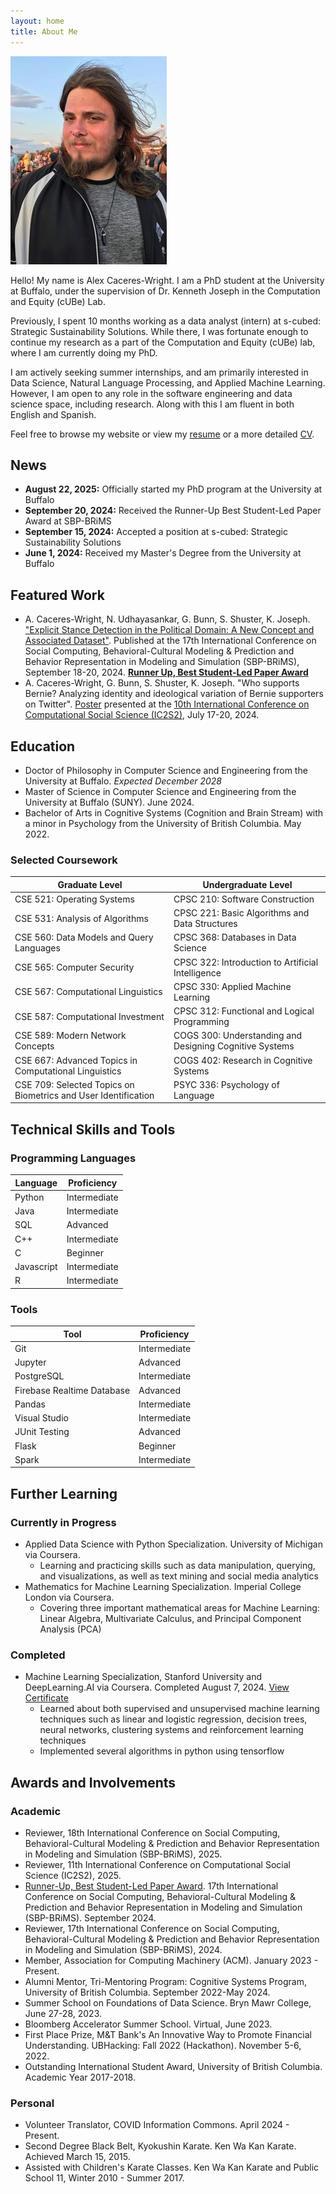 ```yaml
---
layout: home
title: About Me
---
```


![Alex Headshot](img/sunset_profile.JPG)

Hello! My name is Alex Caceres-Wright. I am a PhD student at the University at Buffalo, under the supervision of Dr. Kenneth Joseph in the Computation and Equity (cUBe) Lab.

Previously, I spent 10 months working as a data analyst (intern) at s-cubed: Strategic Sustainability Solutions. While there, I was fortunate enough to continue my research as a part of the Computation and Equity (cUBe) lab, where I am currently doing my PhD.

I am actively seeking summer internships, and am primarily interested in Data Science, Natural Language Processing, and Applied Machine Learning. However, I am open to any role in the software engineering and data science space, including research. Along with this I am fluent in both English and Spanish.

Feel free to browse my website or view my [resume](documents/Alex_Caceres-Wright_Resume.pdf) or a more detailed [CV](documents/Alex_Caceres-Wright_CV.pdf).

## News

* **August 22, 2025:** Officially started my PhD program at the University at Buffalo
* **September 20, 2024:** Received the Runner-Up Best Student-Led Paper Award at SBP-BRiMS
* **September 15, 2024:** Accepted a position at s-cubed: Strategic Sustainability Solutions
* **June 1, 2024:** Received my Master's Degree from the University at Buffalo

## Featured Work

* A. Caceres-Wright, N. Udhayasankar, G. Bunn, S. Shuster, K. Joseph. ["Explicit Stance Detection in the Political Domain: A New Concept and Associated Dataset"](https://link.springer.com/chapter/10.1007/978-3-031-72241-7_1). Published at the 17th International Conference on Social Computing, Behavioral-Cultural Modeling & Prediction and Behavior Representation in Modeling and Simulation (SBP-BRiMS), September 18-20, 2024. **[Runner Up, Best Student-Led Paper Award](documents/2024_SBP-BRiMS%20Award.pdf)**
* A. Caceres-Wright, G. Bunn, S. Shuster, K. Joseph. "Who supports Bernie? Analyzing identity and ideological variation of Bernie supporters on Twitter". [Poster](documents/Ic2s2_Poster.pdf) presented at the [10th International Conference on Computational Social Science (IC2S2)](https://ic2s2-2024.org/), July 17-20, 2024.

## Education

* Doctor of Philosophy in Computer Science and Engineering from the University at Buffalo. *Expected December 2028*
* Master of Science in Computer Science and Engineering from the University at Buffalo (SUNY). June 2024.
* Bachelor of Arts in Cognitive Systems (Cognition and Brain Stream) with a minor in Psychology from the University of British Columbia. May 2022.

### Selected Coursework

|Graduate Level|Undergraduate Level|
|-------------------|--------------|
|CSE 521: Operating Systems|CPSC 210: Software Construction|
|CSE 531: Analysis of Algorithms|CPSC 221: Basic Algorithms and Data Structures|
|CSE 560: Data Models and Query Languages|CPSC 368: Databases in Data Science|
|CSE 565: Computer Security|CPSC 322: Introduction to Artificial Intelligence|
|CSE 567: Computational Linguistics|CPSC 330: Applied Machine Learning|
|CSE 587: Computational Investment|CPSC 312: Functional and Logical Programming|
|CSE 589: Modern Network Concepts|COGS 300: Understanding and Designing Cognitive Systems|
|CSE 667: Advanced Topics in Computational Linguistics|COGS 402: Research in Cognitive Systems|
|CSE 709: Selected Topics on Biometrics and User Identification|PSYC 336: Psychology of Language|

## Technical Skills and Tools

### Programming Languages

|Language|Proficiency|
|--------|----------|
|Python|Intermediate|
|Java|Intermediate|
|SQL|Advanced|
|C++|Intermediate|
|C| Beginner|
|Javascript| Intermediate|
|R| Intermediate|

### Tools

| Tool | Proficiency |
|------|------------|
|Git|Intermediate|
|Jupyter|Advanced|
|PostgreSQL|Intermediate|
|Firebase Realtime Database|Advanced|
|Pandas|Intermediate|
|Visual Studio|Intermediate|
|JUnit Testing|Advanced|
|Flask|Beginner|
|Spark|Intermediate|

## Further Learning

### Currently in Progress

* Applied Data Science with Python Specialization. University of Michigan via Coursera.
  * Learning and practicing skills such as data manipulation, querying, and visualizations, as well as text mining and social media analytics
* Mathematics for Machine Learning Specialization. Imperial College London via Coursera.
  * Covering three important mathematical areas for Machine Learning: Linear Algebra, Multivariate Calculus, and Principal Component Analysis (PCA)

### Completed

* Machine Learning Specialization, Stanford University and DeepLearning.AI via Coursera. Completed August 7, 2024. [View Certificate](documents/certificates/Stamford%20AI:ML%20Specialization%20Certificates.pdf)
  * Learned about both supervised and unsupervised machine learning techniques such as linear and logistic regression, decision trees, neural networks, clustering systems and reinforcement learning techniques
  * Implemented several algorithms in python using tensorflow

## Awards and Involvements

### Academic

* Reviewer, 18th International Conference on Social Computing, Behavioral-Cultural Modeling & Prediction and Behavior Representation in Modeling and Simulation (SBP-BRiMS), 2025.
* Reviewer, 11th International Conference on Computational Social Science (IC2S2), 2025.
* [Runner-Up, Best Student-Led Paper Award](documents/2024_SBP-BRiMS%20Award.pdf). 17th International Conference on Social Computing, Behavioral-Cultural Modeling & Prediction and Behavior Representation in Modeling and Simulation (SBP-BRiMS). September 2024.
* Reviewer, 17th International Conference on Social Computing, Behavioral-Cultural Modeling & Prediction and Behavior Representation in Modeling and Simulation (SBP-BRiMS), 2024.
* Member, Association for Computing Machinery (ACM). January 2023 - Present.
* Alumni Mentor, Tri-Mentoring Program: Cognitive Systems Program, University of British Columbia. September 2022-May 2024.
* Summer School on Foundations of Data Science. Bryn Mawr College, June 27-28, 2023.
* Bloomberg Accelerator Summer School. Virtual, June 2023.
* First Place Prize, M&T Bank's An Innovative Way to Promote Financial Understanding. UBHacking: Fall 2022 (Hackathon). November 5-6, 2022.
* Outstanding International Student Award, University of British Columbia. Academic Year 2017-2018.

### Personal

* Volunteer Translator, COVID Information Commons. April 2024 - Present.
* Second Degree Black Belt, Kyokushin Karate. Ken Wa Kan Karate. Achieved March 15, 2015.
* Assisted with Children's Karate Classes. Ken Wa Kan Karate and Public School 11, Winter 2010 - Summer 2017.
